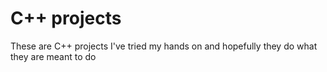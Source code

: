 # C++ projects

These are C++ projects I've tried my hands on and hopefully they do what they are meant to do
